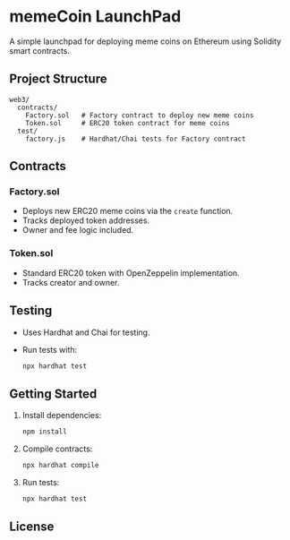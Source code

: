# memeCoin LaunchPad

A simple launchpad for deploying meme coins on Ethereum using Solidity smart contracts.

## Project Structure

```
web3/
  contracts/
    Factory.sol   # Factory contract to deploy new meme coins
    Token.sol     # ERC20 token contract for meme coins
  test/
    factory.js    # Hardhat/Chai tests for Factory contract
```

## Contracts

### Factory.sol

- Deploys new ERC20 meme coins via the `create` function.
- Tracks deployed token addresses.
- Owner and fee logic included.

### Token.sol

- Standard ERC20 token with OpenZeppelin implementation.
- Tracks creator and owner.

## Testing

- Uses Hardhat and Chai for testing.
- Run tests with:

  ```bash
  npx hardhat test
  ```

## Getting Started

1. Install dependencies:

    ```bash
    npm install
    ```

2. Compile contracts:

    ```bash
    npx hardhat compile
    ```

3. Run tests:

    ```bash
    npx hardhat test
    ```

## License